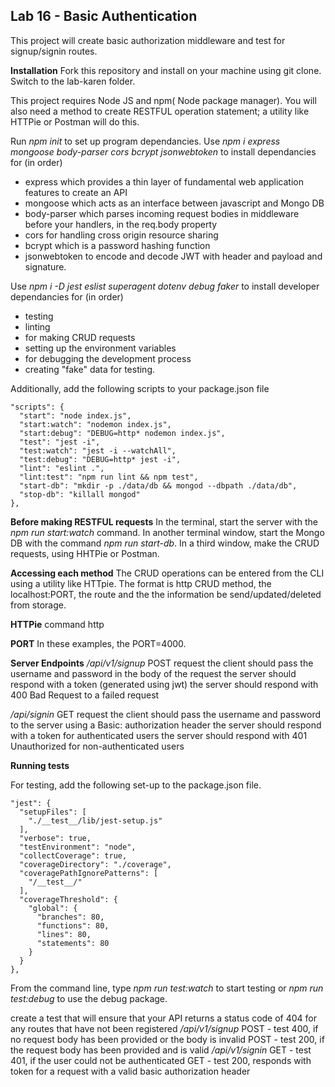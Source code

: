 ## Lab 16 - Basic Authentication

This project will create basic authorization middleware and test for signup/signin routes.

**Installation**
Fork this repository and install on your machine using git clone. Switch to the lab-karen folder.

This project requires Node JS and npm( Node package manager). You will also need a method to create RESTFUL operation statement; a utility like HTTPie or Postman will do this.

Run *npm init* to set up program dependancies. Use *npm i express mongoose body-parser cors bcrypt jsonwebtoken* to install dependancies for (in order)
- express which provides a thin layer of fundamental web application features to create an API
- mongoose which acts as an interface between javascript and Mongo DB
- body-parser which parses incoming request bodies in middleware before your handlers, in the req.body property
- cors for handling cross origin resource sharing
- bcrypt which is a password hashing function
- jsonwebtoken to encode and decode JWT with header and payload and signature.


Use *npm i -D jest eslist superagent dotenv debug faker* to install developer dependancies for (in order)
- testing
- linting
- for making CRUD requests
- setting up the environment variables
- for debugging the development process
- creating "fake" data for testing.

Additionally, add the following scripts to your package.json file
```
"scripts": {
  "start": "node index.js",
  "start:watch": "nodemon index.js",
  "start:debug": "DEBUG=http* nodemon index.js",
  "test": "jest -i",
  "test:watch": "jest -i --watchAll",
  "test:debug": "DEBUG=http* jest -i",
  "lint": "eslint .",
  "lint:test": "npm run lint && npm test",
  "start-db": "mkdir -p ./data/db && mongod --dbpath ./data/db",
  "stop-db": "killall mongod"
},
```



**Before making RESTFUL requests**
In the terminal, start the server with the *npm run start:watch* command. In another terminal window, start the Mongo DB with the command *npm run start-db*. In a third window, make the CRUD requests, using HHTPie or Postman.

**Accessing each method**
The CRUD operations can be entered from the CLI using a utility like HTTpie. The format is http CRUD method, the localhost:PORT, the route and the the information be send/updated/deleted from storage.

__HTTPie__ command http

__PORT__ In these examples, the PORT=4000.

__Server Endpoints__
*/api/v1/signup*
POST request
the client should pass the username and password in the body of the request
the server should respond with a token (generated using jwt)
the server should respond with 400 Bad Request to a failed request

*/api/signin*
GET request
the client should pass the username and password to the server using a Basic: authorization header
the server should respond with a token for authenticated users
the server should respond with 401 Unauthorized for non-authenticated users


**Running tests**

For testing, add the following set-up to the package.json file.
```
"jest": {
  "setupFiles": [
    "./__test__/lib/jest-setup.js"
  ],
  "verbose": true,
  "testEnvironment": "node",
  "collectCoverage": true,
  "coverageDirectory": "./coverage",
  "coveragePathIgnorePatterns": [
    "/__test__/"
  ],
  "coverageThreshold": {
    "global": {
      "branches": 80,
      "functions": 80,
      "lines": 80,
      "statements": 80
    }
  }
},
```
From the command line, type *npm run test:watch* to start testing or *npm run test:debug* to use the debug package.

create a test that will ensure that your API returns a status code of 404 for any routes that have not been registered
*/api/v1/signup*
POST - test 400, if no request body has been provided or the body is invalid
POST - test 200, if the request body has been provided and is valid
*/api/v1/signin*
GET - test 401, if the user could not be authenticated
GET - test 200, responds with token for a request with a valid basic authorization header
